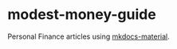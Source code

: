 # modest-money-guide

Personal Finance articles using [mkdocs-material](https://squidfunk.github.io/mkdocs-material/).